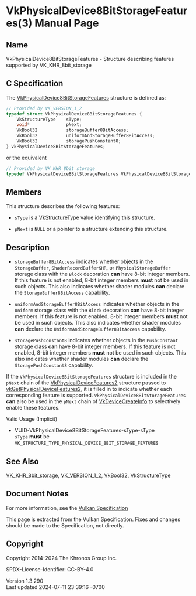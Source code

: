 # VkPhysicalDevice8BitStorageFeatures(3) Manual Page

## Name

VkPhysicalDevice8BitStorageFeatures - Structure describing features
supported by VK_KHR_8bit_storage



## <a href="#_c_specification" class="anchor"></a>C Specification

The
[VkPhysicalDevice8BitStorageFeatures](https://registry.khronos.org/vulkan/specs/1.3-extensions/man/html/VkPhysicalDevice8BitStorageFeatures.html)
structure is defined as:

``` c
// Provided by VK_VERSION_1_2
typedef struct VkPhysicalDevice8BitStorageFeatures {
    VkStructureType    sType;
    void*              pNext;
    VkBool32           storageBuffer8BitAccess;
    VkBool32           uniformAndStorageBuffer8BitAccess;
    VkBool32           storagePushConstant8;
} VkPhysicalDevice8BitStorageFeatures;
```

or the equivalent

``` c
// Provided by VK_KHR_8bit_storage
typedef VkPhysicalDevice8BitStorageFeatures VkPhysicalDevice8BitStorageFeaturesKHR;
```

## <a href="#_members" class="anchor"></a>Members

This structure describes the following features:

- `sType` is a [VkStructureType](https://registry.khronos.org/vulkan/specs/1.3-extensions/man/html/VkStructureType.html) value identifying
  this structure.

- `pNext` is `NULL` or a pointer to a structure extending this
  structure.

## <a href="#_description" class="anchor"></a>Description

- <span id="extension-features-storageBuffer8BitAccess"></span>
  `storageBuffer8BitAccess` indicates whether objects in the
  `StorageBuffer`, `ShaderRecordBufferKHR`, or `PhysicalStorageBuffer`
  storage class with the `Block` decoration **can** have 8-bit integer
  members. If this feature is not enabled, 8-bit integer members
  **must** not be used in such objects. This also indicates whether
  shader modules **can** declare the `StorageBuffer8BitAccess`
  capability.

- <span id="extension-features-uniformAndStorageBuffer8BitAccess"></span>
  `uniformAndStorageBuffer8BitAccess` indicates whether objects in the
  `Uniform` storage class with the `Block` decoration **can** have 8-bit
  integer members. If this feature is not enabled, 8-bit integer members
  **must** not be used in such objects. This also indicates whether
  shader modules **can** declare the `UniformAndStorageBuffer8BitAccess`
  capability.

- <span id="extension-features-storagePushConstant8"></span>
  `storagePushConstant8` indicates whether objects in the `PushConstant`
  storage class **can** have 8-bit integer members. If this feature is
  not enabled, 8-bit integer members **must** not be used in such
  objects. This also indicates whether shader modules **can** declare
  the `StoragePushConstant8` capability.

If the `VkPhysicalDevice8BitStorageFeatures` structure is included in
the `pNext` chain of the
[VkPhysicalDeviceFeatures2](https://registry.khronos.org/vulkan/specs/1.3-extensions/man/html/VkPhysicalDeviceFeatures2.html) structure
passed to
[vkGetPhysicalDeviceFeatures2](https://registry.khronos.org/vulkan/specs/1.3-extensions/man/html/vkGetPhysicalDeviceFeatures2.html), it is
filled in to indicate whether each corresponding feature is supported.
`VkPhysicalDevice8BitStorageFeatures` **can** also be used in the
`pNext` chain of [VkDeviceCreateInfo](https://registry.khronos.org/vulkan/specs/1.3-extensions/man/html/VkDeviceCreateInfo.html) to
selectively enable these features.

Valid Usage (Implicit)

- <a href="#VUID-VkPhysicalDevice8BitStorageFeatures-sType-sType"
  id="VUID-VkPhysicalDevice8BitStorageFeatures-sType-sType"></a>
  VUID-VkPhysicalDevice8BitStorageFeatures-sType-sType  
  `sType` **must** be
  `VK_STRUCTURE_TYPE_PHYSICAL_DEVICE_8BIT_STORAGE_FEATURES`

## <a href="#_see_also" class="anchor"></a>See Also

[VK_KHR_8bit_storage](https://registry.khronos.org/vulkan/specs/1.3-extensions/man/html/VK_KHR_8bit_storage.html),
[VK_VERSION_1_2](https://registry.khronos.org/vulkan/specs/1.3-extensions/man/html/VK_VERSION_1_2.html), [VkBool32](https://registry.khronos.org/vulkan/specs/1.3-extensions/man/html/VkBool32.html),
[VkStructureType](https://registry.khronos.org/vulkan/specs/1.3-extensions/man/html/VkStructureType.html)

## <a href="#_document_notes" class="anchor"></a>Document Notes

For more information, see the <a
href="https://registry.khronos.org/vulkan/specs/1.3-extensions/html/vkspec.html#VkPhysicalDevice8BitStorageFeatures"
target="_blank" rel="noopener">Vulkan Specification</a>

This page is extracted from the Vulkan Specification. Fixes and changes
should be made to the Specification, not directly.

## <a href="#_copyright" class="anchor"></a>Copyright

Copyright 2014-2024 The Khronos Group Inc.

SPDX-License-Identifier: CC-BY-4.0

Version 1.3.290  
Last updated 2024-07-11 23:39:16 -0700
